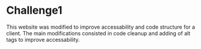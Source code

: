 # Challenge1
This website was modified to improve accessability and code structure for a client.
The main modifications consisted in code cleanup and adding of alt tags to improve accessability.